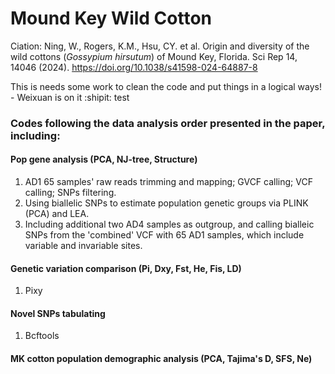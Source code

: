 # Mound Key Wild Cotton

Ciation: Ning, W., Rogers, K.M., Hsu, CY. et al. Origin and diversity of the wild cottons (*Gossypium hirsutum*) of Mound Key, Florida. Sci Rep 14, 14046 (2024). https://doi.org/10.1038/s41598-024-64887-8

This is needs some work to clean the code and put things in a logical ways! - Weixuan is on it  :shipit:
test
### Codes following the data analysis order presented in the paper, including:

#### Pop gene analysis (PCA, NJ-tree, Structure)
1. AD1 65 samples' raw reads trimming and mapping; GVCF calling; VCF calling; SNPs filtering.
2. Using biallelic SNPs to estimate population genetic groups via PLINK (PCA) and LEA.
3. Including additional two AD4 samples as outgroup, and calling bialleic SNPs from the 'combined' VCF with 65 AD1 samples, which include variable and invariable sites.

#### Genetic variation comparison (Pi, Dxy, Fst, He, Fis, LD)
1. Pixy

#### Novel SNPs tabulating
1. Bcftools

#### MK cotton population demographic analysis (PCA, Tajima's D, SFS, Ne)



